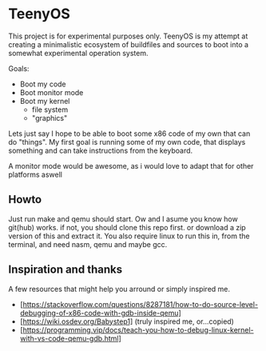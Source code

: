 # TeenyOS

This project is for experimental purposes only. TeenyOS is my attempt at creating a minimalistic ecosystem of buildfiles and sources to boot into a somewhat experimental operation system.

Goals:

- Boot my code
- Boot monitor mode
- Boot my kernel
  - file system
  - "graphics"

Lets just say I hope to be able to boot some x86 code of my own that can do "things". My first goal is running some of my own code, that displays something and can take instructions from the keyboard.

A monitor mode would be awesome, as i would love to adapt that for other platforms aswell

## Howto

Just run make and qemu should start. Ow and I asume you know how git(hub) works. if not, you should clone this repo first. or download a zip version of this and extract it. You also require linux to run this in, from the terminal, and need nasm, qemu and maybe gcc.

## Inspiration and thanks

A few resources that might help you arround or simply inspired me.

- [https://stackoverflow.com/questions/8287181/how-to-do-source-level-debugging-of-x86-code-with-gdb-inside-qemu]
- [https://wiki.osdev.org/Babystep1] (truly inspired me, or...copied)
- [https://programming.vip/docs/teach-you-how-to-debug-linux-kernel-with-vs-code-qemu-gdb.html]
